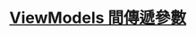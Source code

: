 # [ViewModels 間傳遞參數](https://documentation.devexpress.com/WPF/17448/MVVM-Framework/View-Models/Passing-Data-Between-ViewModels-ISupportParameter)


